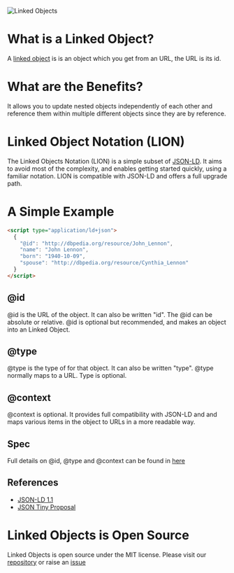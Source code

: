 ![Linked Objects](./logo.png)

# What is a Linked Object?

A [linked object](https://linkedobjects.org/) is is an object which you get from an URL, the URL is its id.

# What are the Benefits?

It allows you to update nested objects independently of each other and reference them within multiple different objects since they are by reference.

# Linked Object Notation (LION)

The Linked Objects Notation (LION) is a simple subset of [JSON-LD](https://json-ld.org/). It aims to avoid most of the complexity, and enables getting started quickly, using a familiar notation. LION is compatible with JSON-LD and offers a full upgrade path.

# A Simple Example

```html
<script type="application/ld+json">
  {
    "@id": "http://dbpedia.org/resource/John_Lennon",
    "name": "John Lennon",
    "born": "1940-10-09",
    "spouse": "http://dbpedia.org/resource/Cynthia_Lennon"
  }
</script>
```

## @id

@id is the URL of the object. It can also be written "id". The @id can be absolute or relative. @id is optional but recommended, and makes an object into an Linked Object.

## @type

@type is the type of for that object. It can also be written "type". @type normally maps to a URL. Type is optional.

## @context

@context is optional. It provides full compatibility with JSON-LD and and maps various items in the object to URLs in a more readable way.

## Spec

Full details on @id, @type and @context can be found in [here](https://w3c.github.io/json-ld-syntax/#syntax-tokens-and-keywords)

## References

- [JSON-LD 1.1](https://w3c.github.io/json-ld-syntax/)
- [JSON Tiny Proposal](https://lists.w3.org/Archives/Public/public-rdf-wg/2011Mar/0565.html)

# Linked Objects is Open Source

Linked Objects is open source under the MIT license. Please visit our [repository](https://github.com/linkedobjects/linkedobjects) or raise an [issue](https://github.com/linkedobjects/linkedobjects/issues)
